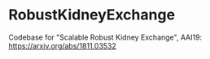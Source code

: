# RobustKidneyExchange
Codebase for "Scalable Robust Kidney Exchange", AAI19: https://arxiv.org/abs/1811.03532
